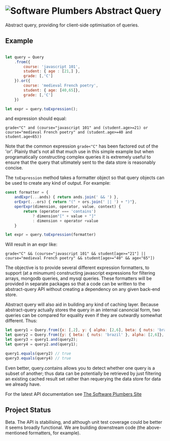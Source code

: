 # ![Software Plumbers](http://docs.softwareplumbers.com/common/img/SquareIdent-160.png) Abstract Query

Abstract query, providing for client-side optimisation of queries.

## Example

```javascript

let query = Query
	.from({ 
		course: 'javascript 101', 
		student: { age : [21,] }, 
		grade: [,'C']
	}).or({ 
		course: 'medieval French poetry', 
		student: { age: [40,65]}, 
		grade: [,'C']
	})

let expr = query.toExpression();
```

and expression should equal:

`grade<"C" and (course="javascript 101" and (student.age>=21) or course="medieval French poetry" and (student.age>=40 and student.age<65))`

Note that the common expression `grade<"C"` has been factored out of the 'or'. Plainly that's not all that much use in this simple example but when programatically constructing complex queries it is extremely useful to ensure that the query that ultimately sent to the data store is reasonably concise.

The `toExpression` method takes a formatter object so that query objects can be used to create any kind of output. For example:

```javascript
const formatter = {
	andExpr(...ands) { return ands.join(' && ') }, 
	orExpr(...ors) { return "(" + ors.join(' || ') + ")"},
	operExpr(dimension, operator, value, context) { 
		return (operator === 'contains')
			? dimension"[" + value + "]"
			: dimension + operator +value 
	}

let expr = query.toExpression(formatter)
```

Will result in an expr like: 

`grade<"C" && (course="javascript 101" && student[age>="21"] || course="medieval French poetry" && student[age>="40" && age<"65"])`

The objective is to provide several different expression formatters, to support (at a minumum) constructing javascript expressions for filtering arrays, mongodb queries, and mysql queries. These formatters will be provided in separate packages so that a code can be written to the abstract-query API without creating a dependency on any given back-end store.

Abstract query will also aid in building any kind of caching layer. Because abstract-query actually stores the query in an internal canoncial form, two queries can be compared for equality even if they are outwardly somewhat different. Thus:

```javascript
let query1 = Query.from({x: [,2], y: { alpha: [2,6], beta: { nuts: 'brazil' }}});
let query2 = Query.from({y: { beta: { nuts: 'brazil' }, alpha: [2,6]}, x: [,2]});
let query3 = query1.and(query2);
let query4 = query2.and(query1);

query1.equals(query2) // true
query3.equals(query4) // true
```

Even better, query.contains allows you to detect whether one query is a subset of another; thus data can be potentially be retrieved by just filtering an existing cached result set rather than requerying the data store for data we already have.

For the latest API documentation see [The Software Plumbers Site](http://docs.softwareplumbers.com/abstract-query/master)

## Project Status

Beta. The API is stabilising, and although unit test coverage could be better it seems broadly functional. We are building downstream code (the above-mentioned formatters, for example).

